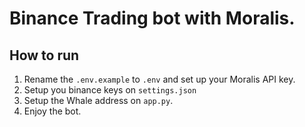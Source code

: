 # Binance Trading bot with Moralis.

## How to run

1. Rename the `.env.example` to `.env` and set up your Moralis API key.
2. Setup you binance keys on `settings.json`
3. Setup the Whale address on `app.py`.
4. Enjoy the bot.